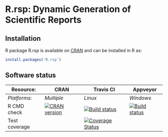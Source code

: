 # R.rsp: Dynamic Generation of Scientific Reports


## Installation
R package R.rsp is available on [CRAN](http://cran.r-project.org/package=R.rsp) and can be installed in R as:
```r
install.packages('R.rsp')
```


## Software status

| Resource:     | CRAN        | Travis CI     | Appveyor         |
| ------------- | ------------------- | ------------- | ---------------- |
| _Platforms:_  | _Multiple_          | _Linux_       | _Windows_        |
| R CMD check   | <a href="http://cran.r-project.org/web/checks/check_results_R.rsp.html"><img border="0" src="http://www.r-pkg.org/badges/version/R.rsp" alt="CRAN version"></a> | <a href="https://travis-ci.org/HenrikBengtsson/R.rsp"><img src="https://travis-ci.org/HenrikBengtsson/R.rsp.svg" alt="Build status"></a> | <a href="https://ci.appveyor.com/project/HenrikBengtsson/r-rsp"><img src="https://ci.appveyor.com/api/projects/status/github/HenrikBengtsson/R.rsp?svg=true" alt="Build status"></a> |
| Test coverage |                     | <a href="https://coveralls.io/r/HenrikBengtsson/R.rsp"><img src="https://coveralls.io/repos/HenrikBengtsson/R.rsp/badge.svg?branch=develop" alt="Coverage Status"/></a>   |                  |
